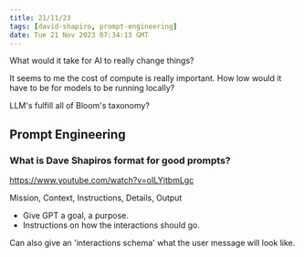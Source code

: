 ```yaml
---
title: 21/11/23
tags: [david-shapiro, prompt-engineering]
date: Tue 21 Nov 2023 07:34:13 GMT
---
```


What would it take for AI to really change things?

It seems to me the cost of compute is really important. How low would it have to be for models to be running locally?

LLM's fulfill all of Bloom's taxonomy?

## Prompt Engineering

### What is Dave Shapiros format for good prompts?
https://www.youtube.com/watch?v=oILYjtbmLgc

Mission, Context, Instructions, Details, Output

* Give GPT a goal, a purpose.
* Instructions on how the interactions should go.

Can also give an 'interactions schema' what the user message will look like.
